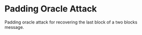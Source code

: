 # Padding Oracle Attack
Padding oracle attack for recovering the last block of a two blocks message.
